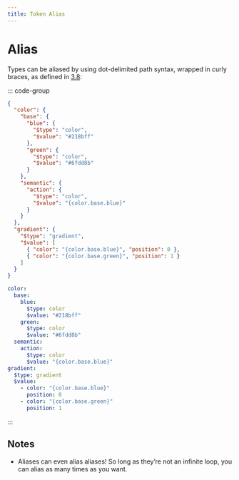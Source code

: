```yaml
---
title: Token Alias
---
```


# Alias

Types can be aliased by using dot-delimited path syntax, wrapped in curly braces, as defined in [3.8](https://design-tokens.github.io/community-group/format/#alias-reference):

::: code-group

```json [JSON] {16,23,24}
{
  "color": {
    "base": {
      "blue": {
        "$type": "color",
        "$value": "#218bff"
      },
      "green": {
        "$type": "color",
        "$value": "#6fdd8b"
      }
    },
    "semantic": {
      "action": {
        "$type": "color",
        "$value": "{color.base.blue}"
      }
    }
  },
  "gradient": {
    "$type": "gradient",
    "$value": [
      { "color": "{color.base.blue}", "position": 0 },
      { "color": "{color.base.green}", "position": 1 }
    ]
  }
}
```

```yaml [YAML] {12,16,18}
color:
  base:
    blue:
      $type: color
      $value: "#218bff"
    green:
      $type: color
      $value: "#6fdd8b"
  semantic:
    action:
      $type: color
      $value: "{color.base.blue}"
gradient:
  $type: gradient
  $value:
    - color: "{color.base.blue}"
      position: 0
    - color: "{color.base.green}"
      position: 1
```

:::

## Notes

- Aliases can even alias aliases! So long as they’re not an infinite loop, you can alias as many times as you want.
